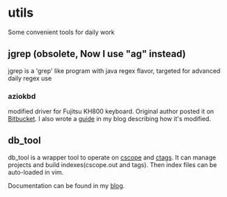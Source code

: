 # utils
Some convenient tools for daily work

## jgrep (obsolete, Now I use "ag" instead)
jgrep is a 'grep' like program with java regex flavor, targeted for advanced daily regex use

### aziokbd
modified driver for Fujitsu KH800 keyboard. Original author posted it on [Bitbucket](https://bitbucket.org/Swoogan/aziokbd).
I also wrote a [guide](http://cfig.github.io/2015/09/22/linux-keyboard-driver/) in my blog describing how it's modified.

## db\_tool
db\_tool is a wrapper tool to operate on [cscope](http://cscope.sourceforge.net) and [ctags](http://ctags.sourceforge.net/). It can manage projects and build indexes(cscope.out and tags). Then index files can be auto-loaded in vim.

Documentation can be found in my [blog](http://cfig.github.io/2015/11/24/db-tool/).
